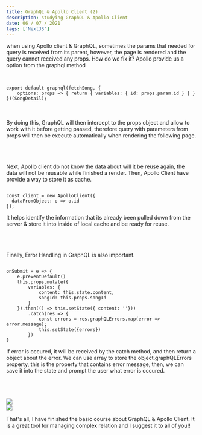 ```yaml
---
title: GraphQL & Apollo Client (2)
description: studying GraphQL & Apollo Client
date: 06 / 07 / 2021
tags: ['NextJS']
---
```


when using Apollo client & GraphQL,
sometimes the params that needed for query is received from its parent, 
however, the page is rendered and the query cannot received any props.
How do we fix it? Apollo provide us a option from the graphql method
<br/><br/>
<pre class="language-jsx" ><code>
export default graphql(fetchSong, {
    options: props => { return { variables: { id: props.param.id } } }
})(SongDetail);</code></pre>
<br/><br/>
By doing this, GraphQL will then intercept to the props object 
and allow to work with it before getting passed,
therefore query with parameters from props will then be execute automatically when rendering the following page.
<br/><br/><br/><br/>

Next, Apollo client do not know the data about will it be reuse again,
the data will not be reusable while finished a render.
Then, Apollo Client have provide a way to store it as cache.
<pre class="language-jsx" ><code>
const client = new ApolloClient({
  dataFromObject: o => o.id
});
</code></pre>
It helps identify the information that its already been pulled down from the server &
 store it into inside of local cache and be ready for reuse.
<br/><br/><br/><br/>


Finally, Error Handling in GraphQL is also important.
<pre class="language-jsx" ><code>
onSubmit = e => {
	e.preventDefault()
	this.props.mutate({
		variables: {
			content: this.state.content,
			songId: this.props.songId
		}
	}).then(() => this.setState({ content: ''}))
		.catch(res => {
			const errors = res.graphQLErrors.map(error => error.message);
			this.setState({errors})
		})
}</code></pre>
If error is occured, it will be received by the catch method, and then return a object about the error.
We can use array to store the object.graphQLErrors property, this is the property that contains error message,
then, we can save it into the state and prompt the user what error is occured.
<br/><br/><br/><br/>

<Image layout='fill' src='/image/Blog/20210706-0250/20210706-0001.png'></Image><br/>
<Image layout='fill' src='/image/Blog/20210706-0250/20210706-0002.png'></Image><br/>

That's all, I have finished the basic course about GraphQL & Apollo Client.
It is a great tool for managing complex relation and I suggest it to all of you!!